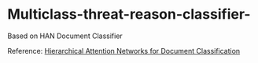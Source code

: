 # Multiclass-threat-reason-classifier-
Based on HAN Document Classifier

Reference: [Hierarchical Attention Networks for Document Classification](https://www.cs.cmu.edu/~diyiy/docs/naacl16.pdf)
